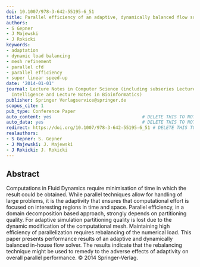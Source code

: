 ```yaml
---
doi: 10.1007/978-3-642-55195-6_51
title: Parallel efficiency of an adaptive, dynamically balanced flow solver
authors:
- S Gepner
- J Majewski
- J Rokicki
keywords:
- adaptation
- dynamic load balancing
- mesh refinement
- parallel cfd
- parallel efficiency
- super linear speed-up
date: '2014-01-01'
journal: Lecture Notes in Computer Science (including subseries Lecture Notes in Artificial
  Intelligence and Lecture Notes in Bioinformatics)
publisher: Springer Verlagservice@springer.de
scopus_cite: 1
pub_type: Conference Paper
auto_content: yes                                  # DELETE THIS TO NOT AUTO GENERATE CONTENT
auto_data: yes                                     # DELETE THIS TO NOT AUTO GENERATE METADATA
redirect: https://doi.org/10.1007/978-3-642-55195-6_51 # DELETE THIS TO NOT REDIRECT
realauthors:
- S Gepner: S. Gepner
- J Majewski: J. Majewski
- J Rokicki: J. Rokicki
---
```



## Abstract
Computations in Fluid Dynamics require minimisation of time in which the result could be obtained. While parallel techniques allow for handling of large problems, it is the adaptivity that ensures that computational effort is focused on interesting regions in time and space. Parallel efficiency, in a domain decomposition based approach, strongly depends on partitioning quality. For adaptive simulation partitioning quality is lost due to the dynamic modification of the computational mesh. Maintaining high efficiency of parallelization requires rebalancing of the numerical load. This paper presents performance results of an adaptive and dynamically balanced in-house flow solver. The results indicate that the rebalancing technique might be used to remedy to the adverse effects of adaptivity on overall parallel performance. © 2014 Springer-Verlag.
